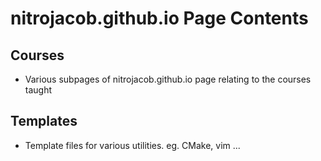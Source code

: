 # nitrojacob.github.io Page Contents
## Courses
  * Various subpages of nitrojacob.github.io page relating to the courses taught
## Templates
  * Template files for various utilities. eg. CMake, vim ...
